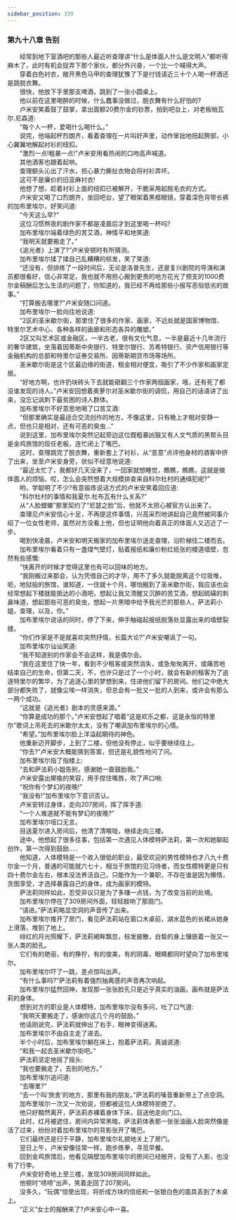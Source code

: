 ```yaml
---
sidebar_position: 339
---
```

### 第九十八章 告别  


　　经常到地下室酒吧的那些人最近听查理讲“什么是体面人什么是文明人”都听得麻木了，此时有机会捉弄下那个家伙，都分外兴奋，一个比一个喊得大声。  
　　穿着白色衬衣，敞开黑色马甲的查理犹豫了下是付钱请近三十个人喝一杯酒还是跳脱衣舞。  
　　很快，他放下手里那支啤酒，跳到了一张小圆桌上。  
　　他以前在这里喝醉的时候，什么蠢事没做过，脱衣舞有什么好怕的?  
　　卢米安笑着鼓了鼓掌，拿出面额20费尔金的钞票，拍到吧台上，对老板帕瓦尔.尼森道:  
　　“每个人一杯，爱喝什么喝什么。”  
　　说完，他端起杯烈朗齐，看着查理在一片叫好声里，动作笨拙地扭起胯部，小心翼翼地解起衬衫的纽扣。  
　　“激烈一点!粗暴一点!”卢米安用看热闹的口吻高声喊道。  
　　其他酒客也跟着起哄。  
　　查理额头沁出了汗水，担心暴力撕扯衣物会将衬衫弄坏。  
　　这可不是廉价的旧亚麻衬衣!  
　　他想了想，趁着衬衫上面的纽扣已被解开，干脆采用起脱毛衣的方式。  
　　卢米安又喝了口烈朗齐，坐回吧台，望了眼架着黑框眼镜，穿着深色背带长裤的加布里埃尔，好笑问道:  
　　“今天这么早?”  
　　这位习惯熬夜的剧作家不都是凌晨后才到这里喝一杯吗?  
　　加布里埃尔端着绿色的苦艾酒，神情平和地笑道:  
　　“我明天就要搬走了。”  
　　《追光者》上演了?”卢米安顿时有所猜测。  
　　加布里埃尔揉了揉自己乱糟糟的棕发，笑了笑道:  
　　“还没有，但排练了一段时间后，无论是洛普先生，还是复兴剧院的导演和演员都很看好，信心非常足，我也就不用担心搬到更贵的地方花光了预支的1000费尔金稿酬后怎么生活的问题了，你知道的，我已经不再给那些小报写恶俗低劣的故事。”  
　　“打算搬去哪里?”卢米安随口问道。  
　　加布里埃尔一脸向往地说道:  
　　“2区的圣米歇尔街，那里住了很多的作家、画家，不远处就是国家博物馆、特里尔艺术中心、各种各样的画廊和形态各异的雕塑。”  
　　2区又叫艺术区或金融区，一半古老，很有文化气息，一半是最近十几年流行的奢华建筑，坐落着因蒂斯中央银行、特里尔银行、苏希特银行、资产信用银行等金融机构的总部和特里尔证券交易所、因蒂斯期货市场等场所。  
　　圣米歇尔街是这个区最边缘的街道，租金相对便宜，吸引了不少作家和画家定居。  
　　“好地方啊，也许扔块砖头下去就能砸翻三个作家两個画家，哦，还有死了都没谁发现的诗人。”卢米安回想着奥萝尔对圣米歇尔街的调侃，用自己的话语讲了出来，没忘记讽刺下最贫困的诗人群体。  
　　加布里埃尔不好意思地喝了口苦艾酒:  
　　“但那里确实是最适合交流创作的地方，不像这里，只有晚上才相对安静一点，但也只是相对，还有可恶的臭虫…”  
　　说到这里，加布里埃尔突然记起旁边这位既粗暴凶狠又有人文气质的黑帮头目是金鸡旅馆的现任老板，连忙闭上了嘴巴。  
　　这时，查理跳完了脱衣舞，重新套上了衬衫，从“恶意”点评他身材的酒客中挤了出来，坐至卢米安身旁，状似不经意地说道:  
　　“最近太忙了，我都好几天没来了，一回家就想睡觉，瞧瞧，瞧瞧，这就是做体面人的烦恼，哎，怎么会突然想着大规模排查来自科尔杜村的通缉犯呢?”  
　　哟，学聪明了不少?有意锻炼说话方式的卢米安笑着回应道:  
　　“科尔杜村的事情和我夏尔.杜布瓦有什么关系?”  
　　从“人脸螳螂”那里契约了“尼瑟之脸”后，他就不太担心被官方认出来了。  
　　查理见卢米安信心十足，不再提这件事情，兴高采烈地讲起自己竟然被同事介绍了一位女性老师，虽然对方没看上他，但也证明他向着真正的体面人又迈近了一步。  
　　喝到快凌晨，卢米安和明天搬家的加布里埃尔送走查理，沿阶梯往二楼而去。  
　　加布里埃尔看着只有一盏煤气壁灯，贴着报纸和廉价粉红纸张的楼道墙壁，忽然有些感慨:  
　　“快离开的时候才觉得这里也有可以回味的地方。  
　　“我刚搬过来那会，认为凭借自己的才华，用不了多久就能脱离这个垃圾堆，呃，地狱般的旅馆，谁知道，一住就十个月，哪怕搬到了圣米歇尔街，我应该也会经常想起下楼就能抵达的小酒吧，想起让我又清醒又沉醉的苦艾酒，想起硫磺的刺鼻味道，想起那些可恶的臭虫，想起一片黑暗中给予我光芒的那些人，萨法莉小姐，查理，以及，你。”  
　　加布里埃尔说话的同时，停了下来，伸手触碰起报纸脱落处显露出来的墙壁裂缝。  
　　“你们作家是不是就喜欢突然抒情，长篇大论?”卢米安嘲讽了一句。  
　　加布里埃尔讪讪笑道:  
　　“我不知道别的作家会不会这样，我是偶尔会。  
　　“我在这里住了快一年，看到不少租客或突然消失，或急匆匆离开，或痛苦地结束自己的生命，但第二天，不，也许只是过了一个小时，就会有新的租客为了追逐特里尔的繁华，为了追逐心里的梦想到来，住进他们留下的房间。他们之中绝大部分都失败了，就像尘埃一样消失，但总会有一批又一批的人到来，或许会有那么一两个成功。  
　　“这就是《追光者》剧本的灵感来源。”  
　　“你算是成功的那个。”卢米安想起了唱着“这是欢乐之都，这是永恒的特里尔”歌词上吊死去的米歇尔太太，没有了嘲讽加布里埃尔的心情。  
　　“希望。”加布里埃尔脸上洋溢起期待的神色。  
　　他重新迈开脚步，上到了二楼，但他没有停止，似乎要继续往上。  
　　“你去?”卢米安大概能猜到答案，但还是礼貌性地问了问。  
　　加布里埃尔指了指楼上:  
　　“去和萨法莉小姐告别，感谢她一直鼓励我。”  
　　卢米安露出揶揄的笑容，用手捏住嘴唇，吹了声口哨:  
　　“祝你有个梦幻的夜晚!”  
　　“我没有!”加布里埃尔下意识否认。  
　　卢米安转过身体，走向207房间，挥了挥手道:  
　　“一个人难道就不能有梦幻的夜晚?”  
　　加布里埃尔哑口无言。  
　　目送夏尔进入房间后，他清了清喉咙，继续走向三楼。  
　　途中，他想起了很多往事，包括第一次遇见人体模特萨法莉，第一次和她聊起创作，第一次得到鼓励.....  
　　他知道，人体模特是一个收入很低的职业，最受欢迎的男性模特也才八九十费尔金一个月，普通的可能就六七十，相当于旅馆的见习侍者，而女性模特更是只有四十费尔金左右，根本没法养活自己，只能作为一个兼职，不存在谁是因为懒惰，贪图享受，才选择暴露自己的身体，成为画家的模特。  
　　萨法莉同样如此，忍受非议只是为了多赚一点钱，为了改变当前的处境。  
　　加布里埃尔停在了309房间外面，轻轻敲响了那扇门。  
　　“请进。”萨法莉略显空洞的声音传了出来。  
　　加布里埃尔推开了房门，看见萨法莉站在窗口木桌前，湖水蓝色的长裙从她身上滑落，堆到了地上。  
　　绯红的月光照耀下，萨法莉褐眸飘忽，棕发披散，白皙的身上镶嵌着一张又一张人类的脸孔。  
　　它们有的艳丽，有的狰狞，有的俊美，有的阴毒，眼睛都同时望向了加布里埃尔。  
　　加布里埃尔吓了一跳，差点惊叫出声。  
　　“有什么事吗?”萨法莉有着强烈抽离感的声音再次响起。  
　　加布里埃尔猛然回神，发现那一张张脸孔只是近乎真实的油画，画布就是萨法莉的身体。  
　　想到对方的职业是人体模特，加布里埃尔没有多问，吐了口气道:  
　　“我明天要搬走了，感谢你这几个月的鼓励。”  
　　他话刚说完，萨法莉就伸出了右手，眼神变得迷离。  
　　加布里埃尔不由自主走了进去。  
　　半个小时后，加布里埃尔躺在床上，抱着萨法莉，真诚说道:  
　　“和我一起去圣米歇尔街吧。”  
　　萨法莉坚定地摇了摇头:  
　　“我也要搬走了，去别的地方。”  
　　加布里埃尔追问道:  
　　“去哪里?”  
　　“去一个叫‘旅舍’的地方，那里有我的朋友。”萨法莉的嗓音重新带上了点空洞。  
　　加布里埃尔一次又一次劝说，但都被这位人体模特拒绝了。  
　　他只好黯然离开，萨法莉赤裸着身体下床，目送他走向门口。  
　　此时，红月被遮住，房间内异常黑暗，萨法莉体表那一张张油画人脸突然像是活了过来，纷纷对着加布里埃尔的背影张开了嘴巴。  
　　它们最终还是归于平静，加布里埃尔礼貌地关上了房门。  
　　翌日上午，卢米安像往常一样，跑步练拳，寻觅早餐。  
　　回到金鸡旅馆后，他看见隔壁加布里埃尔的房间已经敞开，没有了人影，也没有了行李。  
　　卢米安好奇地上至三楼，发现309房间同样如此。  
　　他顿时“啧啧”出声，笑着走回了207房间。  
　　没多久，“玩偶”信使出现，将折成方块的信纸和一张银白色的面具丢到了木桌上。  
　　“正义”女士的报酬来了?卢米安心中一喜。  
